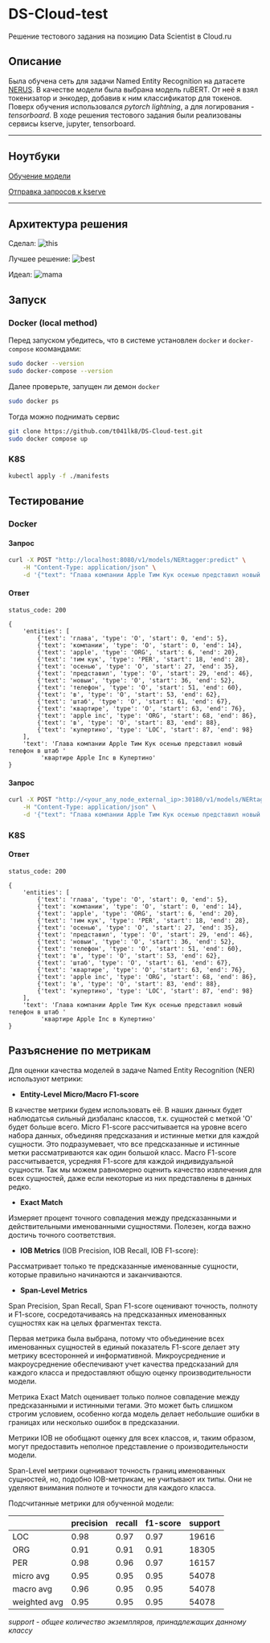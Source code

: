 # DS-Cloud-test
Решение тестового задания на позицию Data Scientist в Cloud.ru

## Описание

Была обучена сеть для задачи Named Entity Recognition на датасете [NERUS](https://github.com/natasha/nerus). В качестве модели была выбрана модель ruBERT. От неё я взял токенизатор и энкодер, добавив к ним классификатор для токенов. Поверх обучения использовался *pytorch lightning*, а для логирования - *tensorboard*. В ходе решения тестового задания были реализованы сервисы kserve, jupyter, tensorboard.

___

## Ноутбуки

[Обучение модели](./notebooks/train.ipynb)

[Отправка запросов к kserve](./notebooks/kserve.ipynb)

---

## Архитектура решения

Сделал:
![this](docs/imgs/architicture_this_solution.png)

Лучшее решение:
![best](docs/imgs/architicture_best.png)

Идеал:
![mama](docs/imgs/architicture_mama.png)



## Запуск

### Docker (local method)

Перед запуском убедитесь, что в системе установлен `docker` и `docker-compose` коомандами:

```bash
sudo docker --version
sudo docker-compose --version
```

Далее проверьте, запущен ли демон `docker`
```bash
sudo docker ps
```

Тогда можно поднимать сервис
```bash
git clone https://github.com/t041lk8/DS-Cloud-test.git
sudo docker compose up
```

### K8S

```bash
kubectl apply -f ./manifests
```


## Тестирование

### Docker

#### Запрос 

```bash
curl -X POST "http://localhost:8080/v1/models/NERtagger:predict" \
    -H "Content-Type: application/json" \
    -d '{"text": "Глава компании Apple Тим Кук осенью представил новый телефон в штаб квартире Apple Inc в Купертино"}'
```

#### Ответ

`status_code: 200`

```
{
    'entities': [
        {'text': 'глава', 'type': 'O', 'start': 0, 'end': 5},
        {'text': 'компании', 'type': 'O', 'start': 0, 'end': 14},
        {'text': 'apple', 'type': 'ORG', 'start': 6, 'end': 20},
        {'text': 'тим кук', 'type': 'PER', 'start': 18, 'end': 28},
        {'text': 'осенью', 'type': 'O', 'start': 27, 'end': 35},
        {'text': 'представил', 'type': 'O', 'start': 29, 'end': 46},
        {'text': 'новыи', 'type': 'O', 'start': 36, 'end': 52},
        {'text': 'телефон', 'type': 'O', 'start': 51, 'end': 60},
        {'text': 'в', 'type': 'O', 'start': 53, 'end': 62},
        {'text': 'штаб', 'type': 'O', 'start': 61, 'end': 67},
        {'text': 'квартире', 'type': 'O', 'start': 63, 'end': 76},
        {'text': 'apple inc', 'type': 'ORG', 'start': 68, 'end': 86},
        {'text': 'в', 'type': 'O', 'start': 83, 'end': 88},
        {'text': 'купертино', 'type': 'LOC', 'start': 87, 'end': 98}
    ],    
    'text': 'Глава компании Apple Тим Кук осенью представил новый телефон в штаб '   
         'квартире Apple Inc в Купертино'
}
```

#### Запрос 

```bash
curl -X POST "http://<your_any_node_external_ip>:30180/v1/models/NERtagger:predict" \
    -H "Content-Type: application/json" \
    -d '{"text": "Глава компании Apple Тим Кук осенью представил новый телефон в штаб квартире Apple Inc в Купертино"}'
```

### K8S

#### Ответ

`status_code: 200`

```
{
    'entities': [
        {'text': 'глава', 'type': 'O', 'start': 0, 'end': 5},
        {'text': 'компании', 'type': 'O', 'start': 0, 'end': 14},
        {'text': 'apple', 'type': 'ORG', 'start': 6, 'end': 20},
        {'text': 'тим кук', 'type': 'PER', 'start': 18, 'end': 28},
        {'text': 'осенью', 'type': 'O', 'start': 27, 'end': 35},
        {'text': 'представил', 'type': 'O', 'start': 29, 'end': 46},
        {'text': 'новыи', 'type': 'O', 'start': 36, 'end': 52},
        {'text': 'телефон', 'type': 'O', 'start': 51, 'end': 60},
        {'text': 'в', 'type': 'O', 'start': 53, 'end': 62},
        {'text': 'штаб', 'type': 'O', 'start': 61, 'end': 67},
        {'text': 'квартире', 'type': 'O', 'start': 63, 'end': 76},
        {'text': 'apple inc', 'type': 'ORG', 'start': 68, 'end': 86},
        {'text': 'в', 'type': 'O', 'start': 83, 'end': 88},
        {'text': 'купертино', 'type': 'LOC', 'start': 87, 'end': 98}
    ],    
    'text': 'Глава компании Apple Тим Кук осенью представил новый телефон в штаб '   
         'квартире Apple Inc в Купертино'
}
```

## Разъяснение по метрикам

Для оценки качества моделей в задаче Named Entity Recognition (NER) используют метрики:

- **Entity-Level Micro/Macro F1-score**

В качестве метрики будем использовать её. В наших данных будет наблюдатсья сильный дизбаланс классов, т.к. сущностей с меткой 'O' будет больше всего. Micro F1-score рассчитывается на уровне всего набора данных, объединяя предсказания и истинные метки для каждой сущности. Это подразумевает, что все предсказанные и истинные метки рассматриваются как один большой класс. Macro F1-score рассчитывается, усредняя F1-score для каждой индивидуальной сущности. Так мы можем равномерно оценить качество извлечения для всех сущностей, даже если некоторые из них представлены в данных редко.

- **Exact Match**

Измеряет процент точного совпадения между предсказанными и действительными именованными сущностями. Полезен, когда важно достичь точного соответствия.

- **IOB Metrics** (IOB Precision, IOB Recall, IOB F1-score):

Рассматривает только те предсказанные именованные сущности, которые правильно начинаются и заканчиваются.

- **Span-Level Metrics**

Span Precision, Span Recall, Span F1-score оценивают точность, полноту и F1-score, сосредотачиваясь на предсказанных именованных сущностях как на целых фрагментах текста.

Первая метрика была выбрана, потому что объединение всех именованных сущностей в единый показатель F1-score делает эту метрику всесторонней и информативной. Микроусреднение и макроусреднение обеспечивают учет качества предсказаний для каждого класса и предоставляют общую оценку производительности модели.

Метрика Exact Match оценивает только полное совпадение между предсказанными и истинными тегами. Это может быть слишком строгим условием, особенно когда модель делает небольшие ошибки в границах или несколько ошибок в предсказании.

Метрики IOB не обобщают оценку для всех классов, и, таким образом, могут предоставить неполное представление о производительности модели.

Span-Level метрики оценивают точность границ именованных сущностей, но, подобно IOB-метрикам, не учитывают их типы. Они не уделяют внимания полноте и точности для каждого класса.

Подсчитанные метрики для обученной модели:

|              |precision |   recall | f1-score |  support|
|--------------|----------|----------|----------|---------|
|         LOC  |     0.98 |     0.97 |     0.97 |    19616|
|         ORG  |     0.91 |     0.91 |     0.91 |    18305|
|         PER  |     0.98 |     0.96 |     0.97 |    16157|
|   micro avg  |     0.95 |     0.95 |     0.95 |   54078|
|   macro avg  |     0.96 |     0.95 |     0.95 |   54078|
|weighted avg  |     0.95 |     0.95 |     0.95 |   54078|

*support - общее количество экземпляров, принадлежащих данному классу*